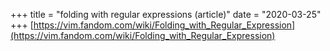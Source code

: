 +++
title = "folding with regular expressions (article)"
date = "2020-03-25"
+++
[https://vim.fandom.com/wiki/Folding_with_Regular_Expression](https://vim.fandom.com/wiki/Folding_with_Regular_Expression)
